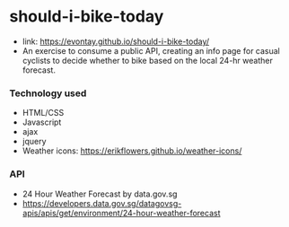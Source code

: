 # should-i-bike-today
- link: https://evontay.github.io/should-i-bike-today/
- An exercise to consume a public API, creating an info page for casual cyclists to decide whether to bike based on the local 24-hr weather forecast.

### Technology used
- HTML/CSS
- Javascript
- ajax
- jquery
- Weather icons: https://erikflowers.github.io/weather-icons/

### API
- 24 Hour Weather Forecast by data.gov.sg
- https://developers.data.gov.sg/datagovsg-apis/apis/get/environment/24-hour-weather-forecast
